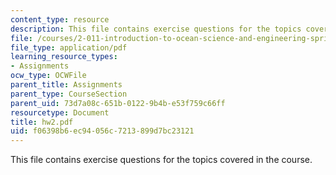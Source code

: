 ```yaml
---
content_type: resource
description: This file contains exercise questions for the topics covered in the course.
file: /courses/2-011-introduction-to-ocean-science-and-engineering-spring-2006/f06398b6ec94056c7213899d7bc23121_hw2.pdf
file_type: application/pdf
learning_resource_types:
- Assignments
ocw_type: OCWFile
parent_title: Assignments
parent_type: CourseSection
parent_uid: 73d7a08c-651b-0122-9b4b-e53f759c66ff
resourcetype: Document
title: hw2.pdf
uid: f06398b6-ec94-056c-7213-899d7bc23121
---
```

This file contains exercise questions for the topics covered in the course.

